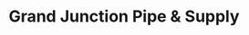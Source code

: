 ---
title: "Grand Junction Pipe & Supply"
url: /grand-junction/grand-junction-pipe-and-supply/
shop: trade
---